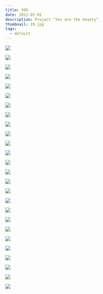 ```yaml
---
title: YOU
date: 2012-05-02
description: Project "You are the beauty"
thumbnail: 19.jpg
tags:
  - default
---
```

![](4bbb0457-4de9-4b98-af3c-6881dc211ea5.jpg)

![](17.jpg)

![](3.jpg)

![](4.jpg)

![](5.jpg)

![](6.jpg)

![](9.jpg)

![](7.jpg)

![](15.jpg)

![](16.jpg)

![](22.jpg)

![](23.jpg)

![](24.jpg)

![](30.jpg)

![](32.jpg)

![](34.jpg)

![](37.jpg)

![](38.jpg)

![](29.jpg)

![](28.jpg)

![](27.jpg)

![](17.jpg)

![](18.jpg)

![](21.jpg)

![](36.jpg)

![](33.jpg)